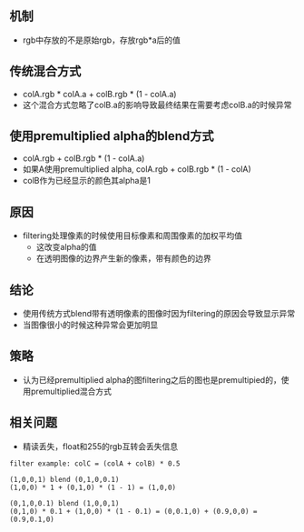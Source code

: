 ## 机制
- rgb中存放的不是原始rgb，存放rgb*a后的值

## 传统混合方式
- colA.rgb * colA.a + colB.rgb * (1 - colA.a)
- 这个混合方式忽略了colB.a的影响导致最终结果在需要考虑colB.a的时候异常

## 使用premultiplied alpha的blend方式
- colA.rgb + colB.rgb * (1 - colA.a)
- 如果A使用premultiplied alpha, colA.rgb + colB.rgb * (1 - colA)
- colB作为已经显示的颜色其alpha是1

## 原因
- filtering处理像素的时候使用目标像素和周围像素的加权平均值
  - 这改变alpha的值
  - 在透明图像的边界产生新的像素，带有颜色的边界

## 结论
- 使用传统方式blend带有透明像素的图像时因为filtering的原因会导致显示异常
- 当图像很小的时候这种异常会更加明显

## 策略
- 认为已经premultiplied alpha的图filtering之后的图也是premultipied的，使用premultiplied混合方式

## 相关问题
- 精读丢失，float和255的rgb互转会丢失信息

```
filter example: colC = (colA + colB) * 0.5

(1,0,0,1) blend (0,1,0,0.1)
(1,0,0) * 1 + (0,1,0) * (1 - 1) = (1,0,0)

(0,1,0,0.1) blend (1,0,0,1)
(0,1,0) * 0.1 + (1,0,0) * (1 - 0.1) = (0,0.1,0) + (0.9,0,0) = (0.9,0.1,0)
```
